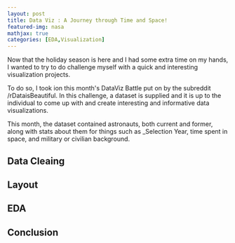 ```yaml
---
layout: post
title: Data Viz : A Journey through Time and Space!
featured-img: nasa
mathjax: true
categories: [EDA,Visualization]
---
```


Now that the holiday season is here and I had some extra time on my hands, I wanted to try to do challenge myself with a quick and interesting visualization projects.

To do so, I took ion this month's DataViz Battle put on by the subreddit /rDataisBeautiful. In this challenge, a dataset is supplied and it is up to the individual to come up with and create interesting and informative data visualizations.

This month, the dataset contained astronauts, both current and former, along with stats about them for things such as _Selection Year, time spent in space, and military or civilian background.

## Data Cleaing

## Layout

## EDA

## Conclusion
